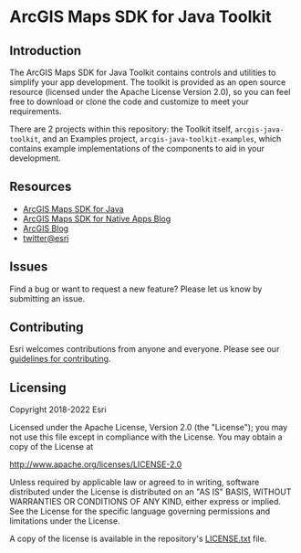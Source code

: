 # ArcGIS Maps SDK for Java Toolkit

## Introduction

The ArcGIS Maps SDK for Java Toolkit contains controls and utilities to simplify your app development. The toolkit is provided as an open source resource (licensed under the Apache License Version 2.0), so you can feel free to download or clone the code and customize to meet your requirements.

There are 2 projects within this repository: the Toolkit itself, `arcgis-java-toolkit`, and an Examples project, `arcgis-java-toolkit-examples`, which contains example implementations of the components to aid in your development.

## Resources

* [ArcGIS Maps SDK for Java](https://developers.arcgis.com/java/)
* [ArcGIS Maps SDK for Native Apps Blog](https://community.esri.com/t5/arcgis-runtime-sdks-blog/bg-p/arcgis-runtime-sdks-blog)
* [ArcGIS Blog](http://blogs.esri.com/esri/arcgis/)
* [twitter@esri](http://twitter.com/esri)

## Issues

Find a bug or want to request a new feature?  Please let us know by submitting an issue.

## Contributing

Esri welcomes contributions from anyone and everyone. Please see our [guidelines for contributing](https://github.com/esri/contributing).

## Licensing
Copyright 2018-2022 Esri

Licensed under the Apache License, Version 2.0 (the "License");
you may not use this file except in compliance with the License.
You may obtain a copy of the License at

http://www.apache.org/licenses/LICENSE-2.0

Unless required by applicable law or agreed to in writing, software
distributed under the License is distributed on an "AS IS" BASIS,
WITHOUT WARRANTIES OR CONDITIONS OF ANY KIND, either express or implied.
See the License for the specific language governing permissions and
limitations under the License.

A copy of the license is available in the repository's [LICENSE.txt](LICENSE.txt) file.
